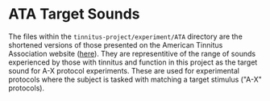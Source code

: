 # ATA Target Sounds

The files within the `tinnitus-project/experiment/ATA` directory are the shortened versions of those presented on the American Tinnitus Association website ([here](https://www.ata.org/listen-sample-tinnitus-sounds)). 
They are representitive of the range of sounds experienced by those with tinnitus and function in this project as the target sound for A-X protocol experiments.
These are used for experimental protocols where the subject is tasked with matching a target stimulus ("A-X" protocols). 